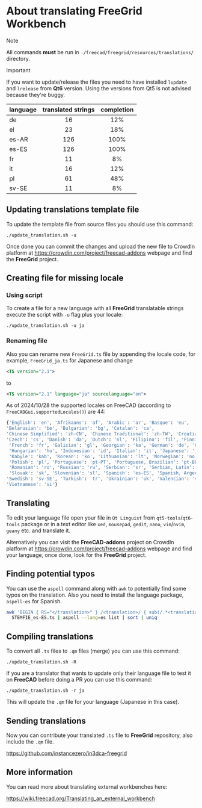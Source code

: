 # About translating FreeGrid Workbench

> [!NOTE]
> All commands **must** be run in `./freecad/freegrid/resources/translations/` directory.

> [!IMPORTANT]
> If you want to update/release the files you need to have installed
> `lupdate` and `lrelease` from **Qt6** version. Using the versions from
> Qt5 is not advised because they're buggy.

| language | translated strings | completion |
|:----|:----:|:-----:|
|de|16|12%|
|el|23|18%|
|es-AR|126|100%|
|es-ES|126|100%|
|fr|11|8%|
|it|16|12%|
|pl|61|48%|
|sv-SE|11|8%|

## Updating translations template file

To update the template file from source files you should use this command:

```shell
./update_translation.sh -u
```

Once done you can commit the changes and upload the new file to CrowdIn platform
at <https://crowdin.com/project/freecad-addons> webpage and find the **FreeGrid** project.

## Creating file for missing locale

### Using script

To create a file for a new language with all **FreeGrid** translatable strings execute
the script with `-u` flag plus your locale:

```shell
./update_translation.sh -u ja
```

### Renaming file

Also you can rename new `FreeGrid.ts` file by appending the locale code,
for example, `FreeGrid_ja.ts` for Japanese and change

```xml
<TS version="2.1">
```

to

```xml
<TS version="2.1" language="ja" sourcelanguage="en">
```

As of 2024/10/28 the supported locales on FreeCAD
(according to `FreeCADGui.supportedLocales()`) are 44:

```python
{'English': 'en', 'Afrikaans': 'af', 'Arabic': 'ar', 'Basque': 'eu',
'Belarusian': 'be', 'Bulgarian': 'bg', 'Catalan': 'ca',
'Chinese Simplified': 'zh-CN', 'Chinese Traditional': 'zh-TW', 'Croatian': 'hr',
'Czech': 'cs', 'Danish': 'da', 'Dutch': 'nl', 'Filipino': 'fil', 'Finnish': 'fi',
 'French': 'fr', 'Galician': 'gl', 'Georgian': 'ka', 'German': 'de', 'Greek': 'el',
 'Hungarian': 'hu', 'Indonesian': 'id', 'Italian': 'it', 'Japanese': 'ja',
 'Kabyle': 'kab', 'Korean': 'ko', 'Lithuanian': 'lt', 'Norwegian': 'no',
 'Polish': 'pl', 'Portuguese': 'pt-PT', 'Portuguese, Brazilian': 'pt-BR',
 'Romanian': 'ro', 'Russian': 'ru', 'Serbian': 'sr', 'Serbian, Latin': 'sr-CS',
 'Slovak': 'sk', 'Slovenian': 'sl', 'Spanish': 'es-ES', 'Spanish, Argentina': 'es-AR',
'Swedish': 'sv-SE', 'Turkish': 'tr', 'Ukrainian': 'uk', 'Valencian': 'val-ES',
'Vietnamese': 'vi'}
```

## Translating

To edit your language file open your file in `Qt Linguist` from `qt5-tools`/`qt6-tools`
package or in a text editor like `xed`, `mousepad`, `gedit`, `nano`, `vim`/`nvim`,
`geany` etc. and translate it.

Alternatively you can visit the **FreeCAD-addons** project on CrowdIn platform
at <https://crowdin.com/project/freecad-addons> webpage and find your language,
once done, look for the **FreeGrid** project.

## Finding potential typos

You can use the `aspell` command along with `awk` to potentially find some typos on the translation.
Also you need to install the language package, `aspell-es` for Spanish.

```sh
awk 'BEGIN { RS="</translation>" } /<translation>/ { sub(/.*<translation>/, ""); print }' \
  STEMFIE_es-ES.ts | aspell --lang=es list | sort | uniq
```

## Compiling translations

To convert all `.ts` files to `.qm` files (merge) you can use this command:

```shell
./update_translation.sh -R
```

If you are a translator that wants to update only their language file
to test it on **FreeCAD** before doing a PR you can use this command:

```shell
./update_translation.sh -r ja
```

This will update the `.qm` file for your language (Japanese in this case).

## Sending translations

Now you can contribute your translated `.ts` file to **FreeGrid** repository,
also include the `.qm` file.

<https://github.com/instancezero/in3dca-freegrid>

## More information

You can read more about translating external workbenches here:

<https://wiki.freecad.org/Translating_an_external_workbench>
